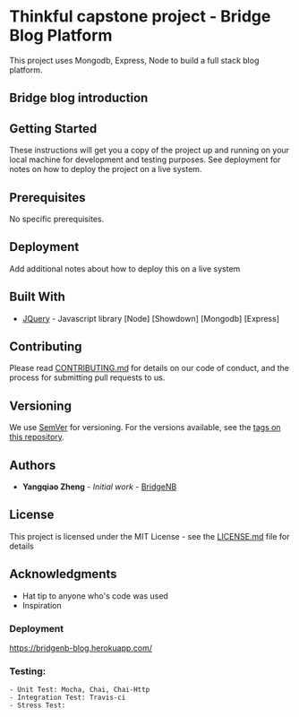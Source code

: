 # Thinkful capstone project - Bridge Blog Platform

This project uses Mongodb, Express, Node to build a full stack blog platform.

## Bridge blog introduction


## Getting Started

These instructions will get you a copy of the project up and running on your local machine for development and testing purposes. See deployment for notes on how to deploy the project on a live system.

## Prerequisites

No specific prerequisites.

## Deployment

Add additional notes about how to deploy this on a live system

## Built With

* [JQuery](https://jquery.com/) - Javascript library
[Node]
[Showdown]
[Mongodb]
[Express]

## Contributing

Please read [CONTRIBUTING.md](https://gist.github.com/PurpleBooth/b24679402957c63ec426) for details on our code of conduct, and the process for submitting pull requests to us.

## Versioning

We use [SemVer](http://semver.org/) for versioning. For the versions available, see the [tags on this repository](https://github.com/your/project/tags).

## Authors

* **Yangqiao Zheng** - *Initial work* - [BridgeNB](https://github.com/BridgeNB)

## License

This project is licensed under the MIT License - see the [LICENSE.md](LICENSE.md) file for details

## Acknowledgments

* Hat tip to anyone who's code was used
* Inspiration

### Deployment
https://bridgenb-blog.herokuapp.com/

### Testing:
    - Unit Test: Mocha, Chai, Chai-Http
    - Integration Test: Travis-ci
    - Stress Test: 